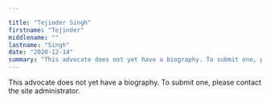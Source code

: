 ```yaml
---

title: "Tejinder Singh"
firstname: "Tejinder"
middlename: ""
lastname: "Singh"
date: "2020-12-14"
summary: "This advocate does not yet have a biography. To submit one, please contact the site administrator."
---
```

This advocate does not yet have a biography. To submit one, please contact the site administrator.

